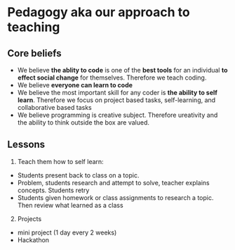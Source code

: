 # Pedagogy aka our approach to teaching



## Core beliefs
- We believe **the ablity to code** is one of the **best tools** for an individual **to effect social change** for themselves. Therefore we teach coding.
- We believe **everyone can learn to code**
- We believe the most important skill for any coder is **the ability to self learn**. Therefore we focus on project based tasks, self-learning, and collaborative based tasks
- We believe programming is creative subject. Therefore ureativity and the ability to think outside the box are valued.


## Lessons
1. Teach them how to self learn:
- Students present back to class on a topic. 
- Problem, students research and attempt to solve, teacher explains concepts. Students retry
- Students given homework or class assignments to research a topic. Then review what learned as a class
2. Projects
- mini project (1 day every 2 weeks)
- Hackathon
